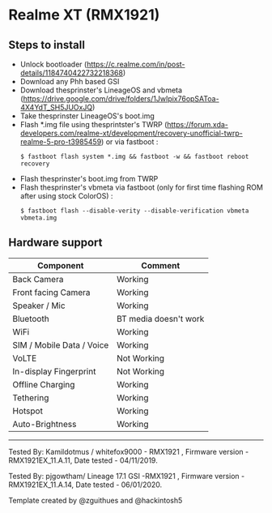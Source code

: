 # Realme XT (RMX1921)
## Steps to install
* Unlock bootloader (https://c.realme.com/in/post-details/1184740422732218368)
* Download any Phh based GSI
* Download thesprinster's LineageOS and vbmeta (https://drive.google.com/drive/folders/1JwIpix76opSAToa-4X4YdT_SH5JUOxJQ)
* Take thesprinster LineageOS's boot.img
* Flash *.img file using thesprintster's TWRP (https://forum.xda-developers.com/realme-xt/development/recovery-unofficial-twrp-realme-5-pro-t3985459) or via fastboot :
    ```
    $ fastboot flash system *.img && fastboot -w && fastboot reboot recovery 
    ```
* Flash thesprinster's boot.img from TWRP
* Flash thesprinster's vbmeta via fastboot (only for first time flashing ROM after using stock ColorOS) :
    ```
    $ fastboot flash --disable-verity --disable-verification vbmeta vbmeta.img 
    ```

## Hardware support

| Component                 |      Comment                                              |
|---------------------------|-----------------------------------------------------------|
| Back Camera               | Working                                                   |
| Front facing Camera       | Working                                                   |
| Speaker / Mic             | Working                                                   |
| Bluetooth                 | BT media doesn't work                                     |
| WiFi                      | Working                                                   |
| SIM / Mobile Data / Voice | Working                                                   |
| VoLTE                     | Not Working                                               |
| In-display Fingerprint    | Not Working                                               |
| Offline Charging          | Working                                                   |
| Tethering                 | Working                                                   |
| Hotspot                   | Working                                                   |
| Auto-Brightness           | Working                                                   |
---

Tested By: Kamildotmus / whitefox9000 - RMX1921 , Firmware version - RMX1921EX_11.A.11, Date tested - 04/11/2019.

Tested By: pjgowtham/ Lineage 17.1 GSI -RMX1921 , Firmware version - RMX1921EX_11.A.14, Date tested - 06/01/2020.

Template created by @zguithues and @hackintosh5